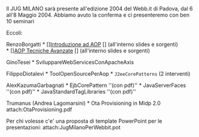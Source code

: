 Il JUG MILANO sarà presente all'edizione 2004 del Webb.it di Padova, dal 6 all'8 Maggio 2004.
Abbiamo avuto la conferma e ci presenteremo con ben 10 seminari

Eccoli:

RenzoBorgatti
	* [<html>]<a href="Wiki?IntroduzioneAdAop">Introduzione ad AOP</a> [</html>] (all'interno slides e sorgenti)  
	* [<html>]<a href="Wiki?AopTecnicheAvanzate">AOP Tecniche Avanzate</a> [</html>] (all'interno slides e sorgenti) 

GinoTesei
	* SviluppareWebServicesConApacheAxis

FilippoDiotalevi
	* ToolOpenSourcePerAop
	* `J2eeCorePatterns` (2 interventi)

AlexKazumaGarbagnati
	* EjbCorePattern ''(con pdf)''
	* JavaServerFaces ''(con pdf)''
	* JavaStandardTagLibraries ''(con pdf)''

Trumanus (Andrea Lagomarsini)
	* Ota Provisioning in Midp 2.0 attach:OtaProvisioning.pdf



Per chi volesse c'e' una proposta di template PowerPoint per le presentazioni:
attach:JugMilanoPerWebbit.pot


